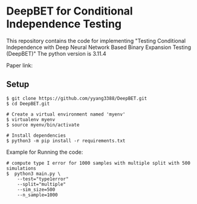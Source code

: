 # DeepBET for Conditional Independence Testing

This repository contains the code for implementing "Testing Conditional Independence with Deep Neural Network Based
Binary Expansion Testing (DeepBET)"
The python version is 3.11.4

Paper link: 

## Setup
```
$ git clone https://github.com/yyang3388/DeepBET.git
$ cd DeepBET.git

# Create a virtual environment named 'myenv'
$ virtualenv myenv
$ source myenv/bin/activate

# Install dependencies
$ python3 -m pip install -r requirements.txt 
```

Example for Running the code:

```
# compute type I error for 1000 samples with multiple split with 500 simulations
$  python3 main.py \
    --test="type1error"
    --split="multiple"
    --sim_size=500
    --n_sample=1000
```
